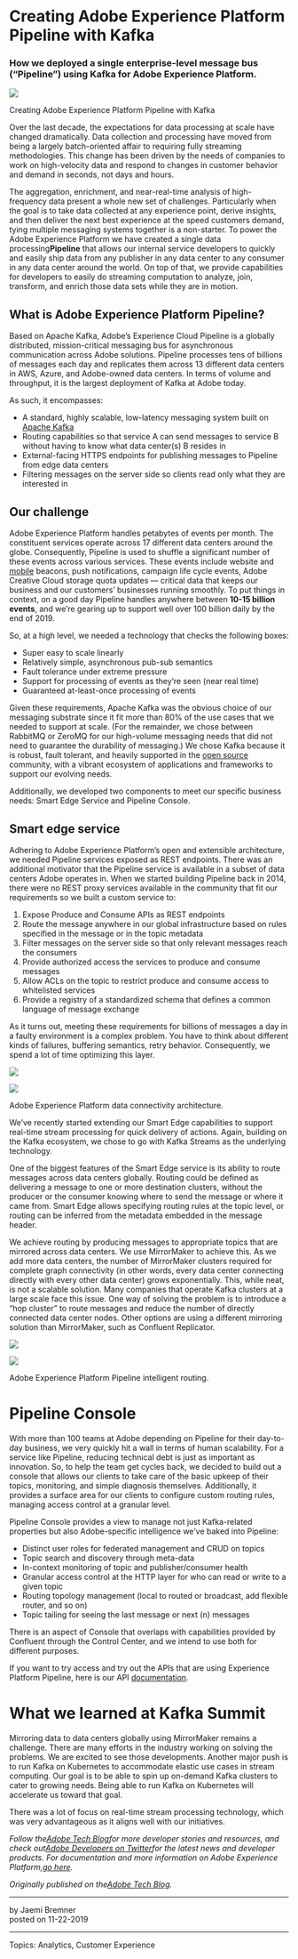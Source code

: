 # Creating Adobe Experience Platform Pipeline with Kafka

### How we deployed a single enterprise-level message bus (“Pipeline”) using Kafka for Adobe Experience Platform.

![](creating-adobe-experience-platform-pipeline-with-kafka/Blog-1920-x-1080-e1574389168935-1800x0-c-default.jpg)

Creating Adobe Experience Platform Pipeline with Kafka

Over the last decade, the expectations for data processing at scale have changed dramatically. Data collection and processing have moved from being a largely batch-oriented affair to requiring fully streaming methodologies. This change has been driven by the needs of companies to work on high-velocity data and respond to changes in customer behavior and demand in seconds, not days and hours.

The aggregation, enrichment, and near-real-time analysis of high-frequency data present a whole new set of challenges. Particularly when the goal is to take data collected at any experience point, derive insights, and then deliver the next best experience at the speed customers demand, tying multiple messaging systems together is a non-starter. To power the Adobe Experience Platform we have created a single data processing**Pipeline** that allows our internal service developers to quickly and easily ship data from any publisher in any data center to any consumer in any data center around the world. On top of that, we provide capabilities for developers to easily do streaming computation to analyze, join, transform, and enrich those data sets while they are in motion.

## What is Adobe Experience Platform Pipeline?

Based on Apache Kafka, Adobe’s Experience Cloud Pipeline is a globally distributed, mission-critical messaging bus for asynchronous communication across Adobe solutions. Pipeline processes tens of billions of messages each day and replicates them across 13 different data centers in AWS, Azure, and Adobe-owned data centers. In terms of volume and throughput, it is the largest deployment of Kafka at Adobe today.

As such, it encompasses:

-   A standard, highly scalable, low-latency messaging system built on [Apache Kafka](http://kafka.apache.org/)
-   Routing capabilities so that service A can send messages to service B without having to know what data center(s) B resides in
-   External-facing HTTPS endpoints for publishing messages to Pipeline from edge data centers
-   Filtering messages on the server side so clients read only what they are interested in

## Our challenge

Adobe Experience Platform handles petabytes of events per month. The constituent services operate across 17 different data centers around the globe. Consequently, Pipeline is used to shuffle a significant number of these events across various services. These events include website and [mobile](https://magento.com/products/magento-commerce "mobile") beacons, push notifications, campaign life cycle events, Adobe Creative Cloud storage quota updates — critical data that keeps our business and our customers’ businesses running smoothly. To put things in context, on a good day Pipeline handles anywhere between **10-15 billion events**, and we’re gearing up to support well over 100 billion daily by the end of 2019.

So, at a high level, we needed a technology that checks the following boxes:

-   Super easy to scale linearly
-   Relatively simple, asynchronous pub-sub semantics
-   Fault tolerance under extreme pressure
-   Support for processing of events as they’re seen (near real time)
-   Guaranteed at-least-once processing of events

Given these requirements, Apache Kafka was the obvious choice of our messaging substrate since it fit more than 80% of the use cases that we needed to support at scale. (For the remainder, we chose between RabbitMQ or ZeroMQ for our high-volume messaging needs that did not need to guarantee the durability of messaging.) We chose Kafka because it is robust, fault tolerant, and heavily supported in the [open source](https://magento.com/products/magento-open-source "open source") community, with a vibrant ecosystem of applications and frameworks to support our evolving needs.

Additionally, we developed two components to meet our specific business needs: Smart Edge Service and Pipeline Console.

## Smart edge service

Adhering to Adobe Experience Platform’s open and extensible architecture, we needed Pipeline services exposed as REST endpoints. There was an additional motivator that the Pipeline service is available in a subset of data centers Adobe operates in. When we started building Pipeline back in 2014, there were no REST proxy services available in the community that fit our requirements so we built a custom service to:

1.  Expose Produce and Consume APIs as REST endpoints
2.  Route the message anywhere in our global infrastructure based on rules specified in the message or in the topic metadata
3.  Filter messages on the server side so that only relevant messages reach the consumers
4.  Provide authorized access the services to produce and consume messages
5.  Allow ACLs on the topic to restrict produce and consume access to whitelisted services
6.  Provide a registry of a standardized schema that defines a common language of message exchange

As it turns out, meeting these requirements for billions of messages a day in a faulty environment is a complex problem. You have to think about different kinds of failures, buffering semantics, retry behavior. Consequently, we spend a lot of time optimizing this layer.

![](creating-adobe-experience-platform-pipeline-with-kafka/image3.png)

![](creating-adobe-experience-platform-pipeline-with-kafka/image1.png)

Adobe Experience Platform data connectivity architecture.

We’ve recently started extending our Smart Edge capabilities to support real-time stream processing for quick delivery of actions. Again, building on the Kafka ecosystem, we chose to go with Kafka Streams as the underlying technology.

One of the biggest features of the Smart Edge service is its ability to route messages across data centers globally. Routing could be defined as delivering a message to one or more destination clusters, without the producer or the consumer knowing where to send the message or where it came from. Smart Edge allows specifying routing rules at the topic level, or routing can be inferred from the metadata embedded in the message header.

We achieve routing by producing messages to appropriate topics that are mirrored across data centers. We use MirrorMaker to achieve this. As we add more data centers, the number of MirrorMaker clusters required for complete graph connectivity (in other words, every data center connecting directly with every other data center) grows exponentially. This, while neat, is not a scalable solution. Many companies that operate Kafka clusters at a large scale face this issue. One way of solving the problem is to introduce a “hop cluster” to route messages and reduce the number of directly connected data center nodes. Other options are using a different mirroring solution than MirrorMaker, such as Confluent Replicator.

![](creating-adobe-experience-platform-pipeline-with-kafka/image2.png)

![](creating-adobe-experience-platform-pipeline-with-kafka/image4.png)

Adobe Experience Platform Pipeline intelligent routing.

# **Pipeline Console**

With more than 100 teams at Adobe depending on Pipeline for their day-to-day business, we very quickly hit a wall in terms of human scalability. For a service like Pipeline, reducing technical debt is just as important as innovation. So, to help the team get cycles back, we decided to build out a console that allows our clients to take care of the basic upkeep of their topics, monitoring, and simple diagnosis themselves. Additionally, it provides a surface area for our clients to configure custom routing rules, managing access control at a granular level.

Pipeline Console provides a view to manage not just Kafka-related properties but also Adobe-specific intelligence we’ve baked into Pipeline:

-   Distinct user roles for federated management and CRUD on topics
-   Topic search and discovery through meta-data
-   In-context monitoring of topic and publisher/consumer health
-   Granular access control at the HTTP layer for who can read or write to a given topic
-   Routing topology management (local to routed or broadcast, add flexible router, and so on)
-   Topic tailing for seeing the last message or next (n) messages

There is an aspect of Console that overlaps with capabilities provided by Confluent through the Control Center, and we intend to use both for different purposes.

If you want to try access and try out the APIs that are using Experience Platform Pipeline, here is our API [documentation](https://www.adobe.io/apis/cloudplatform/dataservices/data-ingestion/data-ingestion-services.html#!api-specification/markdown/narrative/technical_overview/streaming_ingest/getting_started_with_platform_streaming_ingestion.md).

# **What we learned at Kafka Summit**

Mirroring data to data centers globally using MirrorMaker remains a challenge. There are many efforts in the industry working on solving the problems. We are excited to see those developments. Another major push is to run Kafka on Kubernetes to accommodate elastic use cases in stream computing. Our goal is to be able to spin up on-demand Kafka clusters to cater to growing needs. Being able to run Kafka on Kubernetes will accelerate us toward that goal.

There was a lot of focus on real-time stream processing technology, which was very advantageous as it aligns well with our initiatives.

_Follow the_[_Adobe Tech Blog_](http://medium.com/adobetech)_for more developer stories and resources, and check out_[_Adobe Developers on Twitter_](http://twitter.com/adobedevs)_for the latest news and developer products. For documentation and more information on Adobe Experience Platform,_[_go here_](https://www.adobe.com/experience-platform/documentation-and-developer-resources.html)_._

_Originally published on the_[_Adobe Tech Blog_](https://medium.com/adobetech)_._

* * *

by Jaemi Bremner  
posted on 11-22-2019

* * *

Topics: Analytics, Customer Experience
